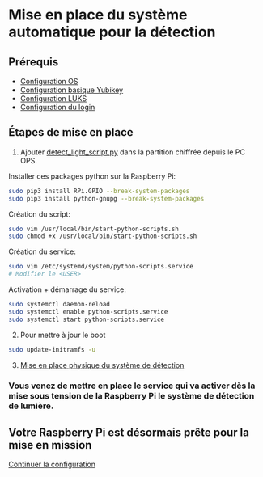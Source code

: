 # Mise en place du système automatique pour la détection

## Prérequis

* [Configuration OS](1_configuration_os.md)
* [Configuration basique Yubikey](2_yubikey_basic_configuration.md)
* [Configuration LUKS](3_configuration_luks.md)
* [Configuration du login](4_login_authentication.md)

## Étapes de mise en place

1. Ajouter [detect_light_script.py](../../src/detect_light_script.py) dans la partition chiffrée depuis le PC OPS.

Installer ces packages python sur la Raspberry Pi:
```bash
sudo pip3 install RPi.GPIO --break-system-packages
sudo pip3 install python-gnupg --break-system-packages
```

Création du script:
```bash
sudo vim /usr/local/bin/start-python-scripts.sh
sudo chmod +x /usr/local/bin/start-python-scripts.sh
```

Création du service:
```bash
sudo vim /etc/systemd/system/python-scripts.service
# Modifier le <USER>
```

Activation + démarrage du service:
```bash
sudo systemctl daemon-reload
sudo systemctl enable python-scripts.service
sudo systemctl start python-scripts.service
```

2. Pour mettre à jour le boot
```bash
sudo update-initramfs -u
```

3. [Mise en place physique du système de détection](../raspberry_pi_config/conf/Technical_documentation_detection.pdf)


### Vous venez de mettre en place le service qui va activer dès la mise sous tension de la Raspberry Pi le système de détection de lumière.

## Votre Raspberry Pi est désormais prête pour la mise en mission


[Continuer la configuration](./6_ready_mission.md)